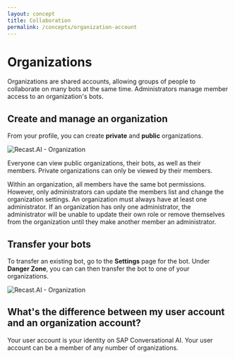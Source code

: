 ```yaml
---
layout: concept
title: Collaboration
permalink: /concepts/organization-account
---
```


# Organizations

Organizations are shared accounts, allowing groups of people to collaborate on many bots at the same time. Administrators manage member access to an organization's bots.

## Create and manage an organization

From your profile, you can create **private** and **public** organizations.

![Recast.AI - Organization](https://cdn.recast.ai/man/organisation/create-org.png)

Everyone can view public organizations, their bots, as well as their members. Private organizations can only be viewed by their members.

Within an organization, all members have the same bot permissions. However, only administrators can update the members list and change the organization settings. An organization must always have at least one administrator. If an organization has only one administrator, the administrator will be unable to update their own role or remove themselves from the organization until they make another member an administrator.

## Transfer your bots

To transfer an existing bot, go to the **Settings** page for the bot. Under **Danger Zone**, you can can then transfer the bot to one of your organizations.

![Recast.AI - Organization](https://cdn.recast.ai/man/organisation/transfer.png)

## What's the difference between my user account and an organization account?

Your user account is your identity on SAP Conversational AI. Your user account can be a member of any number of organizations.

